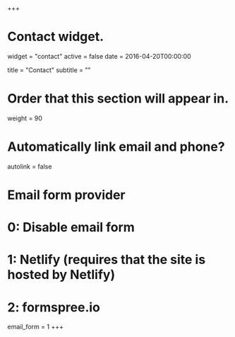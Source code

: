+++
# Contact widget.
widget = "contact"
active = false
date = 2016-04-20T00:00:00

title = "Contact"
subtitle = ""

# Order that this section will appear in.
weight = 90

# Automatically link email and phone?
autolink = false

# Email form provider
#   0: Disable email form
#   1: Netlify (requires that the site is hosted by Netlify)
#   2: formspree.io
email_form = 1
+++
